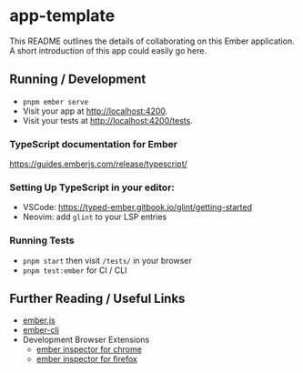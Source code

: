 # app-template

This README outlines the details of collaborating on this Ember application.
A short introduction of this app could easily go here.

## Running / Development

* `pnpm ember serve`
* Visit your app at [http://localhost:4200](http://localhost:4200).
* Visit your tests at [http://localhost:4200/tests](http://localhost:4200/tests).

### TypeScript documentation for Ember 

https://guides.emberjs.com/release/typescript/

### Setting Up TypeScript in your editor:

- VSCode: https://typed-ember.gitbook.io/glint/getting-started
- Neovim: add `glint` to your LSP entries

### Running Tests

* `pnpm start` then visit `/tests/` in your browser 
* `pnpm test:ember` for CI / CLI

## Further Reading / Useful Links

* [ember.js](https://emberjs.com/)
* [ember-cli](https://cli.emberjs.com/release/)
* Development Browser Extensions
  * [ember inspector for chrome](https://chrome.google.com/webstore/detail/ember-inspector/bmdblncegkenkacieihfhpjfppoconhi)
  * [ember inspector for firefox](https://addons.mozilla.org/en-US/firefox/addon/ember-inspector/)

